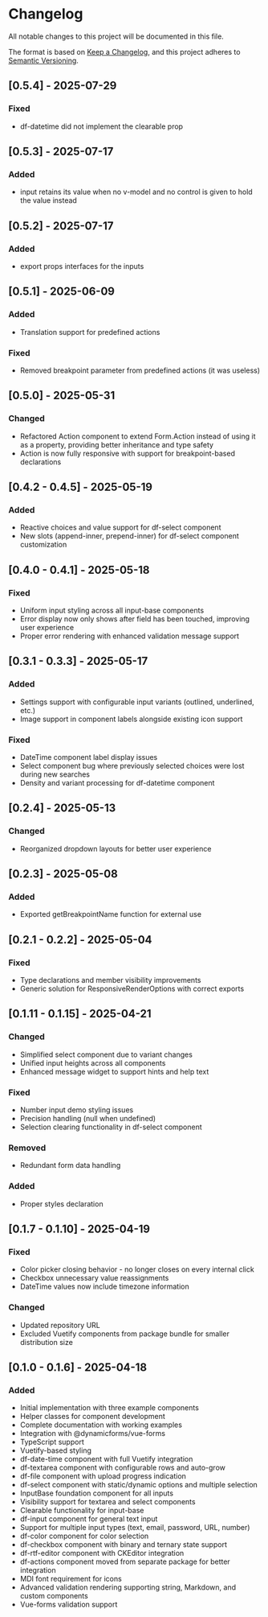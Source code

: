 # Changelog

All notable changes to this project will be documented in this file.

The format is based on [Keep a Changelog](https://keepachangelog.com/en/1.0.0/),
and this project adheres to [Semantic Versioning](https://semver.org/spec/v2.0.0.html).

## [0.5.4] - 2025-07-29

### Fixed
- df-datetime did not implement the clearable prop

## [0.5.3] - 2025-07-17

### Added
- input retains its value when no v-model and no control is given to hold the value instead

## [0.5.2] - 2025-07-17

### Added
- export props interfaces for the inputs

## [0.5.1] - 2025-06-09

### Added
- Translation support for predefined actions

### Fixed
- Removed breakpoint parameter from predefined actions (it was useless)

## [0.5.0] - 2025-05-31

### Changed
- Refactored Action component to extend Form.Action instead of using it as a property, providing better 
  inheritance and type safety
- Action is now fully responsive with support for breakpoint-based declarations

## [0.4.2 - 0.4.5] - 2025-05-19

### Added
- Reactive choices and value support for df-select component
- New slots (append-inner, prepend-inner) for df-select component customization

## [0.4.0 - 0.4.1] - 2025-05-18

### Fixed
- Uniform input styling across all input-base components
- Error display now only shows after field has been touched, improving user experience
- Proper error rendering with enhanced validation message support

## [0.3.1 - 0.3.3] - 2025-05-17

### Added
- Settings support with configurable input variants (outlined, underlined, etc.)
- Image support in component labels alongside existing icon support

### Fixed
- DateTime component label display issues
- Select component bug where previously selected choices were lost during new searches
- Density and variant processing for df-datetime component

## [0.2.4] - 2025-05-13

### Changed
- Reorganized dropdown layouts for better user experience

## [0.2.3] - 2025-05-08

### Added
- Exported getBreakpointName function for external use

## [0.2.1 - 0.2.2] - 2025-05-04

### Fixed
- Type declarations and member visibility improvements
- Generic solution for ResponsiveRenderOptions with correct exports

## [0.1.11 - 0.1.15] - 2025-04-21

### Changed
- Simplified select component due to variant changes
- Unified input heights across all components
- Enhanced message widget to support hints and help text

### Fixed
- Number input demo styling issues
- Precision handling (null when undefined)
- Selection clearing functionality in df-select component

### Removed
- Redundant form data handling

### Added
- Proper styles declaration

## [0.1.7 - 0.1.10] - 2025-04-19

### Fixed
- Color picker closing behavior - no longer closes on every internal click
- Checkbox unnecessary value reassignments
- DateTime values now include timezone information

### Changed
- Updated repository URL
- Excluded Vuetify components from package bundle for smaller distribution size

## [0.1.0 - 0.1.6] - 2025-04-18

### Added
- Initial implementation with three example components
- Helper classes for component development
- Complete documentation with working examples
- Integration with @dynamicforms/vue-forms
- TypeScript support
- Vuetify-based styling
- df-date-time component with full Vuetify integration
- df-textarea component with configurable rows and auto-grow
- df-file component with upload progress indication
- df-select component with static/dynamic options and multiple selection
- InputBase foundation component for all inputs
- Visibility support for textarea and select components
- Clearable functionality for input-base
- df-input component for general text input
- Support for multiple input types (text, email, password, URL, number)
- df-color component for color selection
- df-checkbox component with binary and ternary state support
- df-rtf-editor component with CKEditor integration
- df-actions component moved from separate package for better integration
- MDI font requirement for icons
- Advanced validation rendering supporting string, Markdown, and custom components
- Vue-forms validation support
